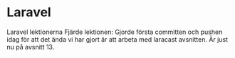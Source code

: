 # Laravel
Laravel lektionerna
Fjärde lektionen: Gjorde första committen och pushen idag för att det ända vi har gjort är att arbeta med laracast avsnitten. Är just nu på avsnitt 13. 
